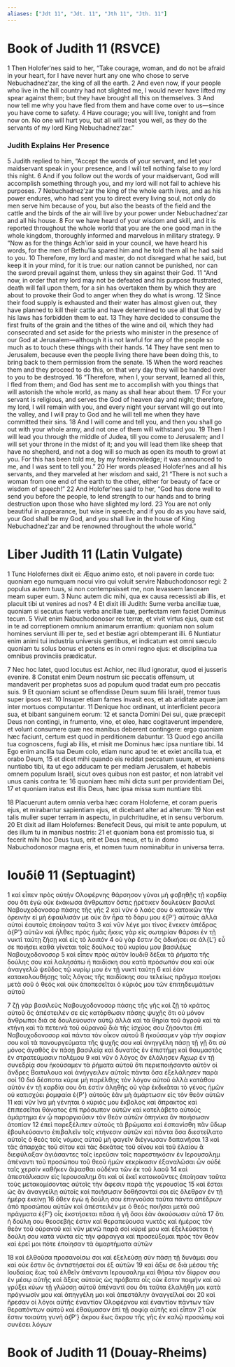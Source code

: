 ```yaml
---
aliases: ["Jdt 11", "Jdt. 11", "Jth 11", "Jth. 11"]
---
```



# Book of Judith 11 (RSVCE)

1 Then Holoferʹnes said to her, “Take courage, woman, and do not be afraid in your heart, for I have never hurt any one who chose to serve Nebuchadnezʹzar, the king of all the earth.
2 And even now, if your people who live in the hill country had not slighted me, I would never have lifted my spear against them; but they have brought all this on themselves.
3 And now tell me why you have fled from them and have come over to us—since you have come to safety.
4 Have courage; you will live, tonight and from now on. No one will hurt you, but all will treat you well, as they do the servants of my lord King Nebuchadnezʹzar.”
### Judith Explains Her Presence
5 Judith replied to him, “Accept the words of your servant, and let your maidservant speak in your presence, and I will tell nothing false to my lord this night.
6 And if you follow out the words of your maidservant, God will accomplish something through you, and my lord will not fail to achieve his purposes.
7 Nebuchadnezʹzar the king of the whole earth lives, and as his power endures, who had sent you to direct every living soul, not only do men serve him because of you, but also the beasts of the field and the cattle and the birds of the air will live by your power under Nebuchadnezʹzar and all his house.
8 For we have heard of your wisdom and skill, and it is reported throughout the whole world that you are the one good man in the whole kingdom, thoroughly informed and marvelous in military strategy.
9 “Now as for the things Achʹior said in your council, we have heard his words, for the men of Bethuʹlia spared him and he told them all he had said to you.
10 Therefore, my lord and master, do not disregard what he said, but keep it in your mind, for it is true: our nation cannot be punished, nor can the sword prevail against them, unless they sin against their God.
11 “And now, in order that my lord may not be defeated and his purpose frustrated, death will fall upon them, for a sin has overtaken them by which they are about to provoke their God to anger when they do what is wrong.
12 Since their food supply is exhausted and their water has almost given out, they have planned to kill their cattle and have determined to use all that God by his laws has forbidden them to eat.
13 They have decided to consume the first fruits of the grain and the tithes of the wine and oil, which they had consecrated and set aside for the priests who minister in the presence of our God at Jerusalem—although it is not lawful for any of the people so much as to touch these things with their hands.
14 They have sent men to Jerusalem, because even the people living there have been doing this, to bring back to them permission from the senate.
15 When the word reaches them and they proceed to do this, on that very day they will be handed over to you to be destroyed.
16 “Therefore, when I, your servant, learned all this, I fled from them; and God has sent me to accomplish with you things that will astonish the whole world, as many as shall hear about them.
17 For your servant is religious, and serves the God of heaven day and night; therefore, my lord, I will remain with you, and every night your servant will go out into the valley, and I will pray to God and he will tell me when they have committed their sins.
18 And I will come and tell you, and then you shall go out with your whole army, and not one of them will withstand you.
19 Then I will lead you through the middle of Judea, till you come to Jerusalem; and I will set your throne in the midst of it; and you will lead them like sheep that have no shepherd, and not a dog will so much as open its mouth to growl at you. For this has been told me, by my foreknowledge; it was announced to me, and I was sent to tell you.”
20 Her words pleased Holoferʹnes and all his servants, and they marveled at her wisdom and said,
21 “There is not such a woman from one end of the earth to the other, either for beauty of face or wisdom of speech!”
22 And Holoferʹnes said to her, “God has done well to send you before the people, to lend strength to our hands and to bring destruction upon those who have slighted my lord.
23 You are not only beautiful in appearance, but wise in speech; and if you do as you have said, your God shall be my God, and you shall live in the house of King Nebuchadnezʹzar and be renowned throughout the whole world.”


# Liber Judith 11 (Latin Vulgate)

1 Tunc Holofernes dixit ei: Æquo animo esto, et noli pavere in corde tuo: quoniam ego numquam nocui viro qui voluit servire Nabuchodonosor regi:
2 populus autem tuus, si non contempsisset me, non levassem lanceam meam super eum.
3 Nunc autem dic mihi, qua ex causa recessisti ab illis, et placuit tibi ut venires ad nos?
4 Et dixit illi Judith: Sume verba ancillæ tuæ, quoniam si secutus fueris verba ancillæ tuæ, perfectam rem faciet Dominus tecum.
5 Vivit enim Nabuchodonosor rex terræ, et vivit virtus ejus, quæ est in te ad correptionem omnium animarum errantium: quoniam non solum homines serviunt illi per te, sed et bestiæ agri obtemperant illi.
6 Nuntiatur enim animi tui industria universis gentibus, et indicatum est omni sæculo quoniam tu solus bonus et potens es in omni regno ejus: et disciplina tua omnibus provinciis prædicatur.

7 Nec hoc latet, quod locutus est Achior, nec illud ignoratur, quod ei jusseris evenire.
8 Constat enim Deum nostrum sic peccatis offensum, ut mandaverit per prophetas suos ad populum quod tradat eum pro peccatis suis.
9 Et quoniam sciunt se offendisse Deum suum filii Israël, tremor tuus super ipsos est.
10 Insuper etiam fames invasit eos, et ab ariditate aquæ jam inter mortuos computantur.
11 Denique hoc ordinant, ut interficient pecora sua, et bibant sanguinem eorum:
12 et sancta Domini Dei sui, quæ præcepit Deus non contingi, in frumento, vino, et oleo, hæc cogitaverunt impendere, et volunt consumere quæ nec manibus deberent contingere: ergo quoniam hæc faciunt, certum est quod in perditionem dabuntur.
13 Quod ego ancilla tua cognoscens, fugi ab illis, et misit me Dominus hæc ipsa nuntiare tibi.
14 Ego enim ancilla tua Deum colo, etiam nunc apud te: et exiet ancilla tua, et orabo Deum,
15 et dicet mihi quando eis reddat peccatum suum, et veniens nuntiabo tibi, ita ut ego adducam te per mediam Jerusalem, et habebis omnem populum Israël, sicut oves quibus non est pastor, et non latrabit vel unus canis contra te:
16 quoniam hæc mihi dicta sunt per providentiam Dei,
17 et quoniam iratus est illis Deus, hæc ipsa missa sum nuntiare tibi.

18 Placuerunt autem omnia verba hæc coram Holoferne, et coram pueris ejus, et mirabantur sapientiam ejus, et dicebant alter ad alterum:
19 Non est talis mulier super terram in aspectu, in pulchritudine, et in sensu verborum.
20 Et dixit ad illam Holofernes: Benefecit Deus, qui misit te ante populum, ut des illum tu in manibus nostris:
21 et quoniam bona est promissio tua, si fecerit mihi hoc Deus tuus, erit et Deus meus, et tu in domo Nabuchodonosor magna eris, et nomen tuum nominabitur in universa terra.


# Ιουδίθ 11 (Septuagint)

1 καὶ εἶπεν πρὸς αὐτὴν Ολοφέρνης θάρσησον γύναι μὴ φοβηθῇς τῇ καρδίᾳ σου ὅτι ἐγὼ οὐκ ἐκάκωσα ἄνθρωπον ὅστις ᾑρέτικεν δουλεύειν βασιλεῖ Ναβουχοδονοσορ πάσης τῆς γῆς
2 καὶ νῦν ὁ λαός σου ὁ κατοικῶν τὴν ὀρεινὴν εἰ μὴ ἐφαύλισάν με οὐκ ἂν ἦρα τὸ δόρυ μου ἐ{P'} αὐτούς ἀλλὰ αὐτοὶ ἑαυτοῖς ἐποίησαν ταῦτα
3 καὶ νῦν λέγε μοι τίνος ἕνεκεν ἀπέδρας ἀ{P'} αὐτῶν καὶ ἦλθες πρὸς ἡμᾶς ἥκεις γὰρ εἰς σωτηρίαν θάρσει ἐν τῇ νυκτὶ ταύτῃ ζήσῃ καὶ εἰς τὸ λοιπόν
4 οὐ γὰρ ἔστιν ὃς ἀδικήσει σε ἀλ{L'} εὖ σε ποιήσει καθὰ γίνεται τοῖς δούλοις τοῦ κυρίου μου βασιλέως Ναβουχοδονοσορ
5 καὶ εἶπεν πρὸς αὐτὸν Ιουδιθ δέξαι τὰ ῥήματα τῆς δούλης σου καὶ λαλησάτω ἡ παιδίσκη σου κατὰ πρόσωπόν σου καὶ οὐκ ἀναγγελῶ ψεῦδος τῷ κυρίῳ μου ἐν τῇ νυκτὶ ταύτῃ
6 καὶ ἐὰν κατακολουθήσῃς τοῖς λόγοις τῆς παιδίσκης σου τελείως πρᾶγμα ποιήσει μετὰ σοῦ ὁ θεός καὶ οὐκ ἀποπεσεῖται ὁ κύριός μου τῶν ἐπιτηδευμάτων αὐτοῦ

7 ζῇ γὰρ βασιλεὺς Ναβουχοδονοσορ πάσης τῆς γῆς καὶ ζῇ τὸ κράτος αὐτοῦ ὃς ἀπέστειλέν σε εἰς κατόρθωσιν πάσης ψυχῆς ὅτι οὐ μόνον ἄνθρωποι διὰ σὲ δουλεύουσιν αὐτῷ ἀλλὰ καὶ τὰ θηρία τοῦ ἀγροῦ καὶ τὰ κτήνη καὶ τὰ πετεινὰ τοῦ οὐρανοῦ διὰ τῆς ἰσχύος σου ζήσονται ἐπὶ Ναβουχοδονοσορ καὶ πάντα τὸν οἶκον αὐτοῦ
8 ἠκούσαμεν γὰρ τὴν σοφίαν σου καὶ τὰ πανουργεύματα τῆς ψυχῆς σου καὶ ἀνηγγέλη πάσῃ τῇ γῇ ὅτι σὺ μόνος ἀγαθὸς ἐν πάσῃ βασιλείᾳ καὶ δυνατὸς ἐν ἐπιστήμῃ καὶ θαυμαστὸς ἐν στρατεύμασιν πολέμου
9 καὶ νῦν ὁ λόγος ὃν ἐλάλησεν Αχιωρ ἐν τῇ συνεδρίᾳ σου ἠκούσαμεν τὰ ῥήματα αὐτοῦ ὅτι περιεποιήσαντο αὐτὸν οἱ ἄνδρες Βαιτυλουα καὶ ἀνήγγειλεν αὐτοῖς πάντα ὅσα ἐξελάλησεν παρὰ σοί
10 διό δέσποτα κύριε μὴ παρέλθῃς τὸν λόγον αὐτοῦ ἀλλὰ κατάθου αὐτὸν ἐν τῇ καρδίᾳ σου ὅτι ἐστὶν ἀληθής οὐ γὰρ ἐκδικᾶται τὸ γένος ἡμῶν οὐ κατισχύει ῥομφαία ἐ{P'} αὐτούς ἐὰν μὴ ἁμάρτωσιν εἰς τὸν θεὸν αὐτῶν
11 καὶ νῦν ἵνα μὴ γένηται ὁ κύριός μου ἔκβολος καὶ ἄπρακτος καὶ ἐπιπεσεῖται θάνατος ἐπὶ πρόσωπον αὐτῶν καὶ κατελάβετο αὐτοὺς ἁμάρτημα ἐν ᾧ παροργιοῦσιν τὸν θεὸν αὐτῶν ὁπηνίκα ἂν ποιήσωσιν ἀτοπίαν
12 ἐπεὶ παρεξέλιπεν αὐτοὺς τὰ βρώματα καὶ ἐσπανίσθη πᾶν ὕδωρ ἐβουλεύσαντο ἐπιβαλεῖν τοῖς κτήνεσιν αὐτῶν καὶ πάντα ὅσα διεστείλατο αὐτοῖς ὁ θεὸς τοῖς νόμοις αὐτοῦ μὴ φαγεῖν διέγνωσαν δαπανῆσαι
13 καὶ τὰς ἀπαρχὰς τοῦ σίτου καὶ τὰς δεκάτας τοῦ οἴνου καὶ τοῦ ἐλαίου ἃ διεφύλαξαν ἁγιάσαντες τοῖς ἱερεῦσιν τοῖς παρεστηκόσιν ἐν Ιερουσαλημ ἀπέναντι τοῦ προσώπου τοῦ θεοῦ ἡμῶν κεκρίκασιν ἐξαναλῶσαι ὧν οὐδὲ ταῖς χερσὶν καθῆκεν ἅψασθαι οὐδένα τῶν ἐκ τοῦ λαοῦ
14 καὶ ἀπεστάλκασιν εἰς Ιερουσαλημ ὅτι καὶ οἱ ἐκεῖ κατοικοῦντες ἐποίησαν ταῦτα τοὺς μετακομίσοντας αὐτοῖς τὴν ἄφεσιν παρὰ τῆς γερουσίας
15 καὶ ἔσται ὡς ἂν ἀναγγείλῃ αὐτοῖς καὶ ποιήσωσιν δοθήσονταί σοι εἰς ὄλεθρον ἐν τῇ ἡμέρᾳ ἐκείνῃ
16 ὅθεν ἐγὼ ἡ δούλη σου ἐπιγνοῦσα ταῦτα πάντα ἀπέδρων ἀπὸ προσώπου αὐτῶν καὶ ἀπέστειλέν με ὁ θεὸς ποιῆσαι μετὰ σοῦ πράγματα ἐ{F'} οἷς ἐκστήσεται πᾶσα ἡ γῆ ὅσοι ἐὰν ἀκούσωσιν αὐτά
17 ὅτι ἡ δούλη σου θεοσεβής ἐστιν καὶ θεραπεύουσα νυκτὸς καὶ ἡμέρας τὸν θεὸν τοῦ οὐρανοῦ καὶ νῦν μενῶ παρὰ σοί κύριέ μου καὶ ἐξελεύσεται ἡ δούλη σου κατὰ νύκτα εἰς τὴν φάραγγα καὶ προσεύξομαι πρὸς τὸν θεόν καὶ ἐρεῖ μοι πότε ἐποίησαν τὰ ἁμαρτήματα αὐτῶν

18 καὶ ἐλθοῦσα προσανοίσω σοι καὶ ἐξελεύσῃ σὺν πάσῃ τῇ δυνάμει σου καὶ οὐκ ἔστιν ὃς ἀντιστήσεταί σοι ἐξ αὐτῶν
19 καὶ ἄξω σε διὰ μέσου τῆς Ιουδαίας ἕως τοῦ ἐλθεῖν ἀπέναντι Ιερουσαλημ καὶ θήσω τὸν δίφρον σου ἐν μέσῳ αὐτῆς καὶ ἄξεις αὐτοὺς ὡς πρόβατα οἷς οὐκ ἔστιν ποιμήν καὶ οὐ γρύξει κύων τῇ γλώσσῃ αὐτοῦ ἀπέναντί σου ὅτι ταῦτα ἐλαλήθη μοι κατὰ πρόγνωσίν μου καὶ ἀπηγγέλη μοι καὶ ἀπεστάλην ἀναγγεῖλαί σοι
20 καὶ ἤρεσαν οἱ λόγοι αὐτῆς ἐναντίον Ολοφέρνου καὶ ἐναντίον πάντων τῶν θεραπόντων αὐτοῦ καὶ ἐθαύμασαν ἐπὶ τῇ σοφίᾳ αὐτῆς καὶ εἶπαν
21 οὐκ ἔστιν τοιαύτη γυνὴ ἀ{P'} ἄκρου ἕως ἄκρου τῆς γῆς ἐν καλῷ προσώπῳ καὶ συνέσει λόγων


# Book of Judith 11 (Douay-Rheims)

